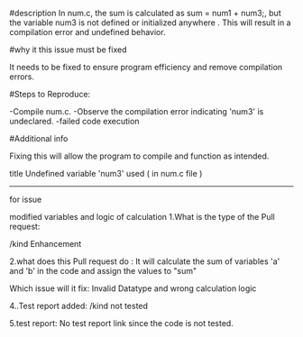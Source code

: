 #description
In num.c, the sum is calculated as sum = num1 + num3;, but the variable num3 is not defined or initialized anywhere . This will result in a compilation error and undefined behavior.

#why it this issue must be fixed

It needs to be fixed to ensure program efficiency and remove compilation errors.

#Steps to Reproduce:

-Compile num.c.
-Observe the compilation error indicating 'num3' is undeclared.
-failed code execution

#Additional info

Fixing this will allow the program to compile and function as intended.

title Undefined variable 'num3' used ( in num.c file )  

---------------------------------------------------------------------------------

for issue 

modified variables and logic of calculation
1.What is the type of the Pull request:

/kind Enhancement

2.what does this Pull request do :
It will calculate the sum of variables 'a' and 'b' in the code and assign the values to "sum"

Which issue will it fix:
Invalid Datatype and wrong calculation logic

4..Test report added:
/kind not tested

5.test report:
No test report link since the code is not tested.
